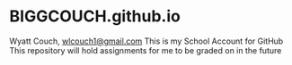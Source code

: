 # BIGGCOUCH.github.io
Wyatt Couch, wlcouch1@gmail.com
This is my School Account for GitHub
This repository will hold assignments for me to be graded on in the future